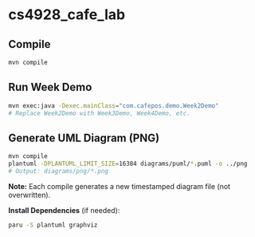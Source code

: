 # cs4928_cafe_lab

## Compile

```bash
mvn compile
```

## Run Week Demo

```bash
mvn exec:java -Dexec.mainClass="com.cafepos.demo.Week2Demo"
# Replace Week2Demo with Week3Demo, Week4Demo, etc.
```

## Generate UML Diagram (PNG)

```bash
mvn compile
plantuml -DPLANTUML_LIMIT_SIZE=16384 diagrams/puml/*.puml -o ../png
# Output: diagrams/png/*.png
```

**Note:** Each compile generates a new timestamped diagram file (not overwritten).

**Install Dependencies** (if needed):

```bash
paru -S plantuml graphviz
```

